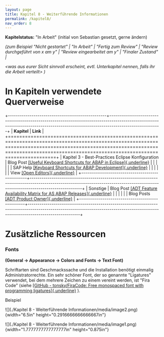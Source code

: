 ```yaml
---
layout: page
title: Kapitel 8 - Weiterführende Informationen
permalink: /kapitel8/
nav_order: 8
---
```


**Kapitelstatus:** "In Arbeit" (initial von Sebastian gesetzt, gerne ändern)

*(zum Beispiel "Nicht gestartet" \| "In Arbeit" \| "Fertig zum Review" \| "Review durchgeführt von x am y" \| "Review eingearbeitet am y" \| "Finaler Zustand" \|*

*\<was aus eurer Sicht sinnvoll erscheint, evtl. Unterkapitel nennen, falls ihr die Arbeit verteilt\> )*

# In Kapiteln verwendete Querverweise

+--------------------------------------------------+--------------------------------------------------------------------------------------------------------------------------------------------------------------------------------------+
| **Kapitel**                                      | **Link**                                                                                                                                                                             |
+==================================================+======================================================================================================================================================================================+
| Kapitel 3 - Best-Practices Eclipse Konfiguration | Blog Post [[Useful Keyboard Shortcuts for ABAP in Eclipse]{.underline}](https://blogs.sap.com/2013/11/21/useful-keyboard-shortcuts-for-abap-in-eclipse/)                             |
|                                                  |                                                                                                                                                                                      |
|                                                  | SAP Help [[Keyboard Shortcuts for ABAP Development]{.underline}](https://help.sap.com/docs/ABAP_PLATFORM_NEW/c238d694b825421f940829321ffa326a/4ec299d16e391014adc9fffe4e204223.html) |
|                                                  |                                                                                                                                                                                      |
|                                                  | View [[Open Editors]{.underline}](https://marketplace.eclipse.org/content/open-editors)                                                                                              |
+--------------------------------------------------+--------------------------------------------------------------------------------------------------------------------------------------------------------------------------------------+
| Sonstige                                         | Blog Post [[ADT Feature Availability Matrix for AS ABAP Releases]{.underline}](https://blogs.sap.com/2013/06/05/adt-feature-availability-matrix-for-as-abap-releases/)               |
|                                                  |                                                                                                                                                                                      |
|                                                  | Blog Posts [[ADT Product Owner]{.underline}](https://people.sap.com/thomasfiedler#content:blogposts)                                                                                 |
+--------------------------------------------------+--------------------------------------------------------------------------------------------------------------------------------------------------------------------------------------+

# Zusätzliche Ressourcen

### Fonts

**(General → Appearance → Colors and Fonts → Text Font)**

Schriftarten sind Geschmackssache und die Installation benötigt einmalig Administratorrechte. Ein sehr schöner Font, der so genannte \"Ligatures\" verwendet, bei dem mehrere Zeichen zu einem vereint werden, ist \"Fira Code\" (siehe [[GitHub - tonsky/FiraCode: Free monospaced font with programming ligatures]{.underline}](https://github.com/tonsky/FiraCode) ).

Beispiel

![](./Kapitel 8 - Weiterführende Informationen/media/image2.png){width="6.5in" height="0.2916666666666667in"}

![](./Kapitel 8 - Weiterführende Informationen/media/image1.png){width="1.7777777777777777in" height="0.875in"}

